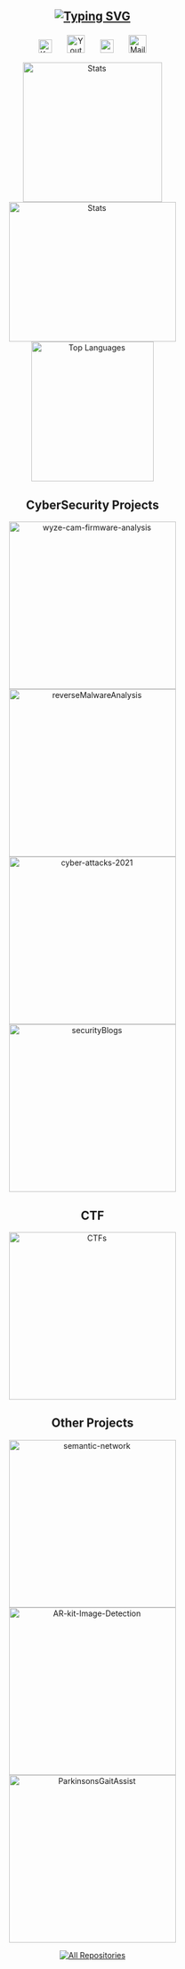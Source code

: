 <h2 align="center">

[![Typing SVG](https://readme-typing-svg.herokuapp.com?font=Times+Fatface&color=%23FF7700&size=40&center=true&vCenter=true&lines=Samridha+Murali)](https://git.io/typing-svg)
</h2>
<!-- About me -->

<!-- Social icons section -->
<p align="center">
  <a href="https://www.linkedin.com/in/m-samridha/"><img width="24px" alt="Ko-fi" title="Linked In" src="https://upload.wikimedia.org/wikipedia/commons/thumb/c/ca/LinkedIn_logo_initials.png/768px-LinkedIn_logo_initials.png"/></a>
    &#8287;&#8287;&#8287;&#8287;&#8287;
  <a href="https://www.youtube.com/@msamridha1604"><img width="32px" alt="Youtube" title="Youtube" src="https://i.imgur.com/qiXu7b2.png"/></a>
  &#8287;&#8287;&#8287;&#8287;&#8287;
  <a href="https://www.instagram.com/msamridha/?hl=en" alt="Instagram"><img width="24px" src="https://i.imgur.com/M6yBwxS.png"/></a>
  &#8287;&#8287;&#8287;&#8287;&#8287;
  <a href="msamridha16@gmail.com"><img width="32px" alt="Mail ID" title="Mail ID" src="https://download.logo.wine/logo/Gmail/Gmail-Logo.wine.png"/></a>
</p>

<!-- Language and stats -->
<p align="center">
    <a href="https://github.com/msam13"><img width="250" height="250" src="https://github-readme-streak-stats.herokuapp.com/?user=msam13&count_private=true&theme=dark" alt="Stats"></a> 
    <a href="https://github.com/msam13"><img width="300" height="250" src="https://github-readme-stats.vercel.app/api?username=msam13&count_private=true&theme=dark" alt="Stats"></a>
    <a href="https://github.com/msam13"><img img width="220" height="250" src="https://github-readme-stats.vercel.app/api/top-langs/?username=msam13&layout=compact&count_private=true&theme=dark" alt="Top Languages"></a>
</p>

<h2 align="center">
CyberSecurity Projects
</h2>

<!-- Repo info cards - https://github.com/anuraghazra/github-readme-stats -->
<!-- Small repo cards (fork) - https://github.com/DenverCoder1/github-readme-stats -->
<p align="center">
    <a href="https://github.com/msam13/wyze-cam-firmware-analysis"><img width="300" src="https://github-readme-stats.vercel.app/api/pin/?username=msam13&repo=wyze-cam-firmware-analysis&theme=react&bg_color=151515&title_color=0484FF&icon_color=E38C2D&text_color=FFFFFF&hide_border=true&show_icons=false" alt="wyze-cam-firmware-analysis"></a>
    <a href="https://github.com/msam13/reverseMalwareAnalysis"><img width="300" src="https://github-readme-stats.vercel.app/api/pin/?username=msam13&repo=reverseMalwareAnalysis&theme=react&bg_color=151515&title_color=0484FF&icon_color=E38C2D&text_color=FFFFFF&hide_border=true&show_icons=false" alt="reverseMalwareAnalysis"></a>
    <a href="https://github.com/msam13/cyber-attacks-2021"><img width="300" src="https://github-readme-stats.vercel.app/api/pin/?username=msam13&repo=cyber-attacks-2021&theme=react&bg_color=151515&title_color=0484FF&icon_color=E38C2D&text_color=FFFFFF&hide_border=true&show_icons=false" alt="cyber-attacks-2021"></a>
    <a href="https://github.com/msam13/securityBlogs"><img width="300" src="https://github-readme-stats.vercel.app/api/pin/?username=msam13&repo=securityBlogs&theme=react&bg_color=151515&title_color=0484FF&icon_color=E38C2D&text_color=FFFFFF&hide_border=true&show_icons=false" alt="securityBlogs"></a>
</p>



<h2 align="center">
  CTF
</h2>
<p align="center">
    <a href="https://github.com/msam13/CTFs"><img width="300" src="https://github-readme-stats.vercel.app/api/pin/?username=msam13&repo=CTFs&theme=react&bg_color=151515&title_color=0484FF&icon_color=E38C2D&text_color=FFFFFF&hide_border=true&show_icons=false" alt="CTFs"></a>
</p>


<h2 align="center">
Other Projects
</h2>
<p align="center">
       <a href="https://github.com/msam13/semantic-network"><img width="300" src="https://github-readme-stats.vercel.app/api/pin/?username=msam13&repo=semantic-network&theme=react&bg_color=151515&title_color=0484FF&icon_color=E38C2D&text_color=FFFFFF&hide_border=true&show_icons=false" alt="semantic-network"></a>
       <a href="https://github.com/msam13/AR-kit-Image-Detection"><img width="300" src="https://github-readme-stats.vercel.app/api/pin/?username=msam13&repo=AR-kit-Image-Detection&theme=react&bg_color=151515&title_color=0484FF&icon_color=E38C2D&text_color=FFFFFF&hide_border=true&show_icons=false" alt="AR-kit-Image-Detection"></a>
        <a href="https://github.com/msam13/TwitterFakeID-Detection"><img width="300" src="https://github-readme-stats.vercel.app/api/pin/?username=msam13&repo=TwitterFakeID-Detection&theme=react&bg_color=151515&title_color=0484FF&icon_color=E38C2D&text_color=FFFFFF&hide_border=true&show_icons=false" alt="ParkinsonsGaitAssist"></a>
</p>

<!-- All repos link -->
<p align="center">
    <a href="https://github.com/msam13?tab=repositories"><img alt="All Repositories" title="All Repositories" src="https://custom-icon-badges.herokuapp.com/badge/-All%20Repos-2962FF?style=for-the-badge&logoColor=white&logo=repo"/></a>
</p>
